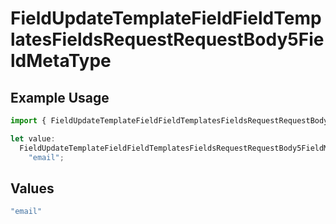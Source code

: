 # FieldUpdateTemplateFieldFieldTemplatesFieldsRequestRequestBody5FieldMetaType

## Example Usage

```typescript
import { FieldUpdateTemplateFieldFieldTemplatesFieldsRequestRequestBody5FieldMetaType } from "@documenso/sdk-typescript/models/operations";

let value:
  FieldUpdateTemplateFieldFieldTemplatesFieldsRequestRequestBody5FieldMetaType =
    "email";
```

## Values

```typescript
"email"
```